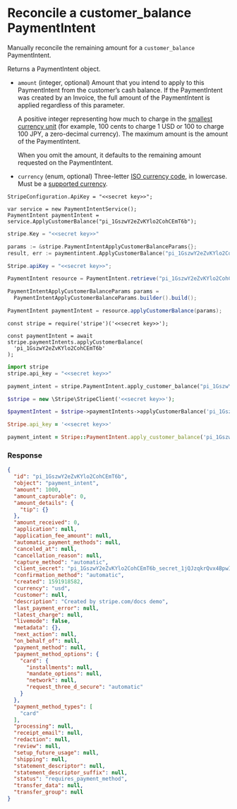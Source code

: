 # Reconcile a customer_balance PaymentIntent

Manually reconcile the remaining amount for a `customer_balance` PaymentIntent.

Returns a PaymentIntent object.

- `amount` (integer, optional)
  Amount that you intend to apply to this PaymentIntent from the customer’s cash balance. If the PaymentIntent was created by an Invoice, the full amount of the PaymentIntent is applied regardless of this parameter.

  A positive integer representing how much to charge in the [smallest currency unit](https://docs.stripe.com/docs/currencies.md#zero-decimal) (for example, 100 cents to charge 1 USD or 100 to charge 100 JPY, a zero-decimal currency). The maximum amount is the amount of the PaymentIntent.

  When you omit the amount, it defaults to the remaining amount requested on the PaymentIntent.

- `currency` (enum, optional)
  Three-letter [ISO currency code](https://www.iso.org/iso-4217-currency-codes.html), in lowercase. Must be a [supported currency](https://stripe.com/docs/currencies).

```dotnet
StripeConfiguration.ApiKey = "<<secret key>>";

var service = new PaymentIntentService();
PaymentIntent paymentIntent = service.ApplyCustomerBalance("pi_1GszwY2eZvKYlo2CohCEmT6b");
```

```go
stripe.Key = "<<secret key>>"

params := &stripe.PaymentIntentApplyCustomerBalanceParams{};
result, err := paymentintent.ApplyCustomerBalance("pi_1GszwY2eZvKYlo2CohCEmT6b", params);
```

```java
Stripe.apiKey = "<<secret key>>";

PaymentIntent resource = PaymentIntent.retrieve("pi_1GszwY2eZvKYlo2CohCEmT6b");

PaymentIntentApplyCustomerBalanceParams params =
  PaymentIntentApplyCustomerBalanceParams.builder().build();

PaymentIntent paymentIntent = resource.applyCustomerBalance(params);
```

```node
const stripe = require('stripe')('<<secret key>>');

const paymentIntent = await stripe.paymentIntents.applyCustomerBalance(
  'pi_1GszwY2eZvKYlo2CohCEmT6b'
);
```

```python
import stripe
stripe.api_key = "<<secret key>>"

payment_intent = stripe.PaymentIntent.apply_customer_balance("pi_1GszwY2eZvKYlo2CohCEmT6b")
```

```php
$stripe = new \Stripe\StripeClient('<<secret key>>');

$paymentIntent = $stripe->paymentIntents->applyCustomerBalance('pi_1GszwY2eZvKYlo2CohCEmT6b', []);
```

```ruby
Stripe.api_key = '<<secret key>>'

payment_intent = Stripe::PaymentIntent.apply_customer_balance('pi_1GszwY2eZvKYlo2CohCEmT6b')
```

### Response

```json
{
  "id": "pi_1GszwY2eZvKYlo2CohCEmT6b",
  "object": "payment_intent",
  "amount": 1000,
  "amount_capturable": 0,
  "amount_details": {
    "tip": {}
  },
  "amount_received": 0,
  "application": null,
  "application_fee_amount": null,
  "automatic_payment_methods": null,
  "canceled_at": null,
  "cancellation_reason": null,
  "capture_method": "automatic",
  "client_secret": "pi_1GszwY2eZvKYlo2CohCEmT6b_secret_1jQJzqkrQvx4BpwI5hn6WSEO5",
  "confirmation_method": "automatic",
  "created": 1591918582,
  "currency": "usd",
  "customer": null,
  "description": "Created by stripe.com/docs demo",
  "last_payment_error": null,
  "latest_charge": null,
  "livemode": false,
  "metadata": {},
  "next_action": null,
  "on_behalf_of": null,
  "payment_method": null,
  "payment_method_options": {
    "card": {
      "installments": null,
      "mandate_options": null,
      "network": null,
      "request_three_d_secure": "automatic"
    }
  },
  "payment_method_types": [
    "card"
  ],
  "processing": null,
  "receipt_email": null,
  "redaction": null,
  "review": null,
  "setup_future_usage": null,
  "shipping": null,
  "statement_descriptor": null,
  "statement_descriptor_suffix": null,
  "status": "requires_payment_method",
  "transfer_data": null,
  "transfer_group": null
}
```